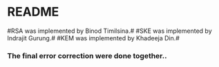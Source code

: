 # README #
#RSA was implemented by Binod Timilsina.#
#SKE was implemented by Indrajit Gurung.#
#KEM was implemented by Khadeeja Din.#

### The final error correction were done together.. ###